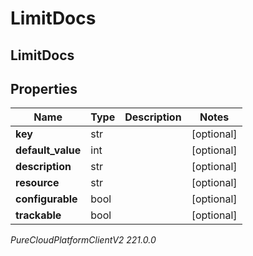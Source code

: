 # LimitDocs

## LimitDocs

## Properties

|Name | Type | Description | Notes|
|------------ | ------------- | ------------- | -------------|
| **key** | str |  | [optional] |
| **default_value** | int |  | [optional] |
| **description** | str |  | [optional] |
| **resource** | str |  | [optional] |
| **configurable** | bool |  | [optional] |
| **trackable** | bool |  | [optional] |



_PureCloudPlatformClientV2 221.0.0_
